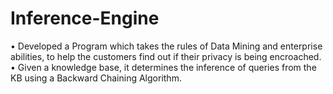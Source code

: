 # Inference-Engine
• Developed a Program which takes the rules of Data Mining and enterprise abilities, to help the customers find out if their privacy is being encroached. 
• Given a knowledge base, it determines the inference of queries from the KB using a Backward Chaining Algorithm.
